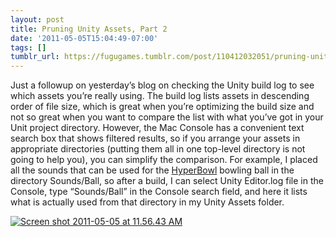 ```yaml
---
layout: post
title: Pruning Unity Assets, Part 2
date: '2011-05-05T15:04:49-07:00'
tags: []
tumblr_url: https://fugugames.tumblr.com/post/110412032051/pruning-unity-assets-part-2
---
```

Just a followup on yesterday’s blog on checking the Unity build log to see which assets you’re really using. The build log lists assets in descending order of file size, which is great when you’re optimizing the build size and not so great when you want to compare the list with what you’ve got in your Unit project directory. However, the Mac Console has a convenient text search box that shows filtered results, so if you arrange your assets in appropriate directories (putting them all in one top-level directory is not going to help you), you can simplify the comparison. For example, I placed all the sounds that can be used for the [HyperBowl](http://hyperbowl3d.com/) bowling ball in the directory Sounds/Ball, so after a build, I can select Unity Editor.log file in the Console, type “Sounds/Ball” in the Console search field, and here it lists what is actually used from that directory in my Unity Assets folder.

[![](http://itshardtofondlepenguins.com/wp-content/uploads/2011/05/Screen-shot-2011-05-05-at-11.56.43-AM.png "Screen shot 2011-05-05 at 11.56.43 AM")](http://itshardtofondlepenguins.com/wp-content/uploads/2011/05/Screen-shot-2011-05-05-at-11.56.43-AM.png)

